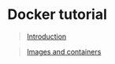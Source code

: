 # Docker tutorial

> [Introduction](./section/Introduction/Introduction.md)

> [Images and containers](./section/ImagesAndContainers/ImagesAndContainers.md)